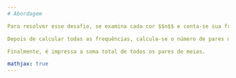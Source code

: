 ```yaml
---
# Abordagem

Para resolver esse desafio, se examina cada cor $$n$$ e conta-se sua frequência, $$\int(i)$$. 

Depois de calcular todas as frequências, calcula-se o número de pares de cada tipo de meia como $$\frac{\int(i)}{2}$$ (usando a divisão inteira). 

Finalmente, é impressa a soma total de todos os pares de meias.

mathjax: true
---
```

